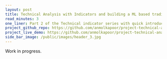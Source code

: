 ```yaml
---
layout: post
title: Technical Analysis with Indicators and building a ML based trading strategy (2/2)
read_minutes: 3
one_liner: Part 2 of the Technical indicator series with quick introduction to technical indicators and building and comparing a strategy based on technical indicators.
project_github_repo: https://github.com/anmolkapoor/project-technical-analysis-using-indicators-on-stock-data
project_live_demo: https://github.com/anmolkapoor/project-technical-analysis-using-indicators-on-stock-data
side_bar_image: /public/images/header_3.jpg
---
```

Work in progress.